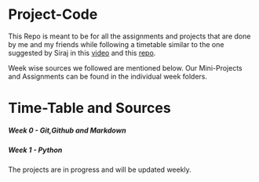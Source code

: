 # Project-Code

This Repo is meant to be for all the assignments and projects that are done by me and my friends while following a timetable similar to the one suggested by Siraj in this [video](https://www.youtube.com/watch?v=-OvRVlqKebI) and this [repo](https://github.com/llSourcell/Learn_Computer_Science_in_5_Months).

Week wise sources we followed are mentioned below.
Our Mini-Projects and Assignments can be found in the individual week folders.

# Time-Table and Sources

##### Week 0 - Git,Github and Markdown

##### Week 1 - Python

The projects are in progress and will be updated weekly.

